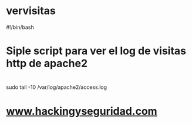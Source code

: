 # vervisitas
#!/bin/bash
# 
# Siple script para ver el log de visitas http de apache2
#
#
sudo tail -10 /var/log/apache2/access.log
#
# www.hackingyseguridad.com
#
